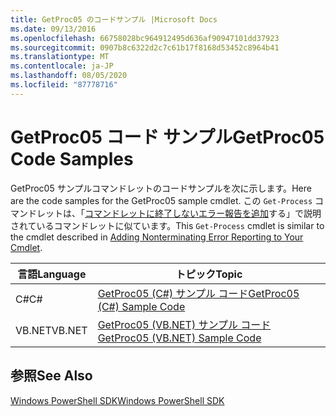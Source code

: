```yaml
---
title: GetProc05 のコードサンプル |Microsoft Docs
ms.date: 09/13/2016
ms.openlocfilehash: 66758028bc964912495d636af90947101dd37923
ms.sourcegitcommit: 0907b8c6322d2c7c61b17f8168d53452c8964b41
ms.translationtype: MT
ms.contentlocale: ja-JP
ms.lasthandoff: 08/05/2020
ms.locfileid: "87778716"
---
```

# <a name="getproc05-code-samples"></a><span data-ttu-id="d09c2-102">GetProc05 コード サンプル</span><span class="sxs-lookup"><span data-stu-id="d09c2-102">GetProc05 Code Samples</span></span>

<span data-ttu-id="d09c2-103">GetProc05 サンプルコマンドレットのコードサンプルを次に示します。</span><span class="sxs-lookup"><span data-stu-id="d09c2-103">Here are the code samples for the GetProc05 sample cmdlet.</span></span> <span data-ttu-id="d09c2-104">この `Get-Process` コマンドレットは、「[コマンドレットに終了しないエラー報告を追加](../cmdlet/adding-non-terminating-error-reporting-to-your-cmdlet.md)する」で説明されているコマンドレットに似ています。</span><span class="sxs-lookup"><span data-stu-id="d09c2-104">This `Get-Process` cmdlet is similar to the cmdlet described in [Adding Nonterminating Error Reporting to Your Cmdlet](../cmdlet/adding-non-terminating-error-reporting-to-your-cmdlet.md).</span></span>

|<span data-ttu-id="d09c2-105">言語</span><span class="sxs-lookup"><span data-stu-id="d09c2-105">Language</span></span>|<span data-ttu-id="d09c2-106">トピック</span><span class="sxs-lookup"><span data-stu-id="d09c2-106">Topic</span></span>|
|--------------|-----------|
|<span data-ttu-id="d09c2-107">C#</span><span class="sxs-lookup"><span data-stu-id="d09c2-107">C#</span></span>|[<span data-ttu-id="d09c2-108">GetProc05 (C#) サンプル コード</span><span class="sxs-lookup"><span data-stu-id="d09c2-108">GetProc05 (C#) Sample Code</span></span>](./getproc05-csharp-sample-code.md)|
|<span data-ttu-id="d09c2-109">VB.NET</span><span class="sxs-lookup"><span data-stu-id="d09c2-109">VB.NET</span></span>|[<span data-ttu-id="d09c2-110">GetProc05 (VB.NET) サンプル コード</span><span class="sxs-lookup"><span data-stu-id="d09c2-110">GetProc05 (VB.NET) Sample Code</span></span>](./getproc05-vb-net-sample-code.md)|

## <a name="see-also"></a><span data-ttu-id="d09c2-111">参照</span><span class="sxs-lookup"><span data-stu-id="d09c2-111">See Also</span></span>

[<span data-ttu-id="d09c2-112">Windows PowerShell SDK</span><span class="sxs-lookup"><span data-stu-id="d09c2-112">Windows PowerShell SDK</span></span>](../windows-powershell-reference.md)

